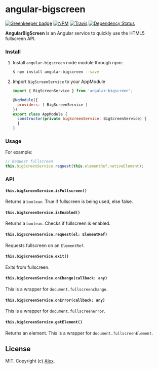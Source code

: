 # angular-bigscreen

[![Greenkeeper badge](https://badges.greenkeeper.io/alxhotel/angular-bigscreen.svg)](https://greenkeeper.io/)
[![NPM][npm-image]][npm-url]
[![Travis][travis-image]][travis-url]
[![Dependency Status][dependency-status-image]][dependency-status-url]

**AngularBigScreen** is an Angular service to quickly use the HTML5 fullscreen API.

### Install

1. Install `angular-bigscreen` node module through npm:

	```bash
	$ npm install angular-bigscreen --save
	```

2. Import `BigScreenService` to your AppModule

	```js
	import { BigScreenService } from 'angular-bigscreen';
	
	@NgModule({
	  providers: [ BigScreenService ]
	})
	export class AppModule {
	  constructor(private bigScreenService: BigScreenService) {
	  }
	}
	```

### Usage

For example:

  ```js
  // Request fullscreen
  this.bigScreenService.request(this.elementRef.nativeElement);
  ```

### API

#### `this.bigScreenService.isFullscreen()`

Returns a `boolean`. True if fullscreen is being used, else false. 

#### `this.bigScreenService.isEnabled()`

Returns a `boolean`. Checks if fullscreen is enabled.

#### `this.bigScreenService.request(el: ElementRef)`

Requests fullscreen on an `ElementRef`.

#### `this.bigScreenService.exit()`

Exits from fullscreen.

#### `this.bigScreenService.onChange(callback: any)`

This is a wrapper for `document.fullscreenchange`.

#### `this.bigScreenService.onError(callback: any)`

This is a wrapper for `document.fullscreenerror`.

#### `this.bigScreenService.getElement()`

Returns an element. This is a wrapper for `document.fullscreenElement`.

## License

MIT. Copyright (c) [Alex](https://github.com/alxhotel).

[npm-image]: https://img.shields.io/npm/v/angular-bigscreen.svg
[npm-url]: https://npmjs.org/package/angular-bigscreen
[travis-image]: https://img.shields.io/travis/alxhotel/angular-bigscreen/master.svg
[travis-url]: https://travis-ci.org/alxhotel/angular-bigscreen
[dependency-status-image]: https://david-dm.org/alxhotel/angular-bigscreen.svg
[dependency-status-url]: https://david-dm.org/alxhotel/angular-bigscreen
